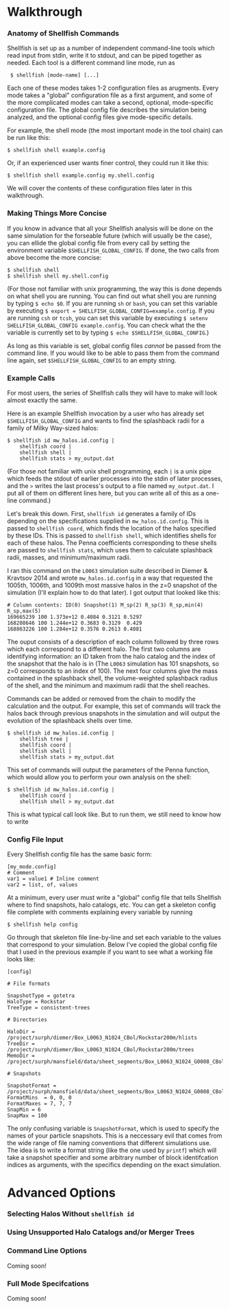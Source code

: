 # Walkthrough

### Anatomy of Shellfish Commands

Shellfish is set up as a number of independent command-line tools which read
input from stdin, write it to stdout, and can be piped together as needed. Each
tool is a different command line mode, run as

     $ shellfish [mode-name] [...]

Each one of these modes takes 1-2 configuration files as arugments. Every mode
takes a "global" configuration file as a first argument, and some of the more
complicated modes can take a second, optional, mode-specific configuration file.
The global config file describes the simulation being analyzed, and the optional
config files give mode-specific details.

For example, the shell mode (the most important mode in the tool chain) can
be run like this:

    $ shellfish shell example.config

Or, if an experienced user wants finer control, they could run it like this:

    $ shellfish shell example.config my.shell.config

We will cover the contents of these configuration files later in this 
walkthrough.

### Making Things More Concise

If you know in advance that all your Shellfish analysis will be done on the
same simulation for the forseable future (which will usually be the case), you
can ellide the global config file from every call by setting the environment
variable `$SHELLFISH_GLOBAL_CONFIG`. If done, the two calls from above
become the more concise:

    $ shellfish shell
    $ shellfish shell my.shell.config

(For those not familiar with unix programming, the way this is done depends on
what shell you are running. You can find out what shell you are running by
typing `$ echo $0`. If you are running `sh` or `bash`, you can set this 
variable by executing `$ export = SHELLFISH_GLOBAL_CONFIG=example.config`.
If you are running `csh` or `tcsh`, you can set this variable by executing
`$ setenv SHELLFISH_GLOBAL_CONFIG example.config`. You can check what the
the variable is currently set to by typing `$ echo $SHELLFISH_GLOBAL_CONFIG`.)

As long as this variable is set, global config files _cannot_ be passed from the
command line. If you would like to be able to pass them from the command line
again, set `$SHELLFISH_GLOBAL_CONFIG` to an empty string.

### Example Calls

For most users, the series of Shellfish calls they will have to make will look
almost exactly the same.

Here is an example Shellfish invocation by a user who has already set
`$SHELLFISH_GLOBAL_CONFIG` and wants to find the splashback radii for a family
of Milky Way-sized halos:

    $ shellfish id mw_halos.id.config |
        shellfish coord |
        shellfish shell |
        shellfish stats > my_output.dat

(For those not familiar with unix shell programming, each `|` is a unix pipe
which feeds the stdout of earlier processes into the stdin of later processes,
and the `>` writes the last process's output to a file named `my_output.dat`.
I put all of them on different lines here, but you can write all of this as a
one-line command.)

Let's break this down. First, `shellfish id` generates a family of IDs
depending on the specifications supplied in `mw_halos.id.config`. This is
passed to `shellfish coord`, which finds the location of the halos specified
by these IDs. This is passed to `shellfish shell`, which identifies shells for
each of these halos. The Penna coefficients corresponding to these shells are
passed to `shellfish stats`, which uses them to calculate splashback radii, 
masses, and minimum/maximum radii.

I ran this command on the `L0063` simulation suite described in
Diemer & Kravtsov 2014 and wrote `mw_halos.id.config` in a way that requested
the 1005th, 1006th, and 1009th most massive halos in the z=0 snapshot of the
simulation (I'll explain how to do that later). I got output that looked like
this:

    # Column contents: ID(0) Snapshot(1) M_sp(2) R_sp(3) R_sp,min(4) R_sp,max(5)
    169665239 100 1.373e+12 0.4084 0.3121 0.5297
    168208646 100 1.244e+12 0.3683 0.3129  0.429
    168863226 100 1.284e+12 0.3576 0.2613 0.4081

The ouput consists of a description of each column followed by three rows which
each correspond to a different halo. The first two columns are identifying 
information: an ID taken from the halo catalog and the index of the snapshot
that the halo is in (The `L0063` simulation has 101 snapshots, so z=0
corresponds to an index of 100). The next four columns give the mass contained
in the splashback shell, the volume-weighted splashback radius of the shell, and
the minimum and maximum radii that the shell reaches.

Commands can be added or removed from the chain to modify the calculation and
the output. For example, this set of commands will track the halos back through
previous snapshots in the simulation and will output the evolution of the
splashback shells over time.

    $ shellfish id mw_halos.id.config |
        shellfish tree |
        shellfish coord |
        shellfish shell |
        shellfish stats > my_output.dat

This set of commands will output the parameters of the Penna function, which
would allow you to perform your own analysis on the shell:

    $ shellfish id mw_halos.id.config |
        shellfish coord |
        shellfish shell > my_output.dat

This is what typical call look like. But to run them, we still need to
know how to write 

### Config File Input

Every Shellfish config file has the same basic form:

    [my_mode.config]
    # Comment
    var1 = value1 # Inline comment
    var2 = list, of, values

At a minimum, every user must write a "global" config file that tells Shellfish
where to find snapshots, halo catalogs, etc. You can get a skeleton config file
complete with comments explaining every variable by running

	$ shellfish help config

Go through that skeleton file line-by-line and set each variable to the values
that correspond to your simulation. Below I've copied the global config file
that I used in the previous example if you want to see what a working file looks
like:

	[config]
	
	# File formats
	
	SnapshotType = gotetra
	HaloType = Rockstar
	TreeType = consistent-trees
	
	# Directories
	
	HaloDir = /project/surph/diemer/Box_L0063_N1024_CBol/Rockstar200m/hlists
	TreeDir = /project/surph/diemer/Box_L0063_N1024_CBol/Rockstar200m/trees
	MemoDir = /project/surph/mansfield/data/sheet_segments/Box_L0063_N1024_G0008_CBol/gtet_memo
	
	# Snapshots
	
	SnapshotFormat = /project/surph/mansfield/data/sheet_segments/Box_L0063_N1024_G0008_CBol/snapdir_%03d/sheet%d%d%d.dat
	FormatMins  = 0, 0, 0
	FormatMaxes = 7, 7, 7
	SnapMin = 6
	SnapMax = 100

The only confusing variable is `SnapshotFormat`, which is used to specify the
names of your particle snapshots. This is a neccessary evil that comes from
the wide range of file naming conventions that different simulations use. The
idea is to write a format string (like the one used by `printf`) which will take
a snapshot specifier and some arbitrary number of block identifcation indices
as arguments, with the specifics depending on the exact simulation.

# Advanced Options

### Selecting Halos Without `shellfish id`

### Using Unsupported Halo Catalogs and/or Merger Trees

### Command Line Options

Coming soon!

### Full Mode Specifcations

Coming soon!
